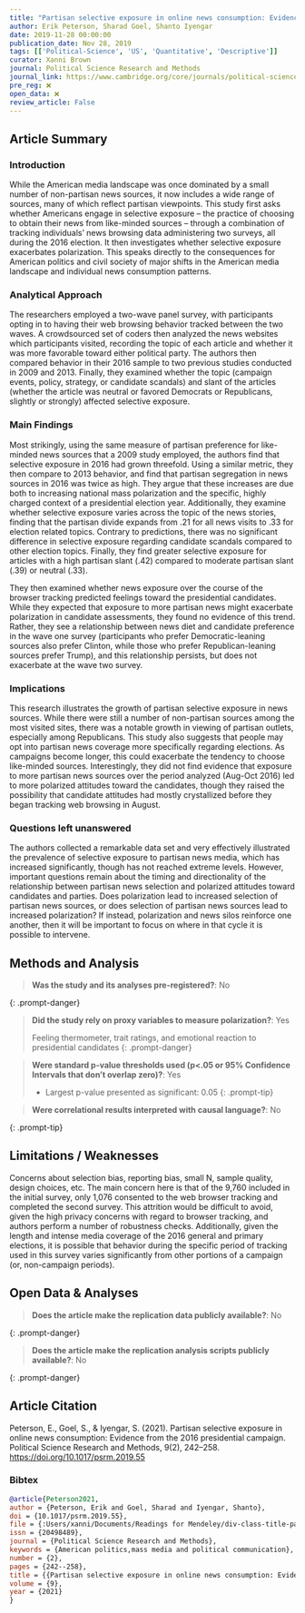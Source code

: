 ```yaml
---
title: "Partisan selective exposure in online news consumption: Evidence from the 2016 presidential campaign"
author: Erik Peterson, Sharad Goel, Shanto Iyengar
date: 2019-11-28 00:00:00
publication_date: Nov 28, 2019
tags: [['Political-Science', 'US', 'Quantitative', 'Descriptive']]
curator: Xanni Brown
journal: Political Science Research and Methods
journal_link: https://www.cambridge.org/core/journals/political-science-research-and-methods/article/abs/partisan-selective-exposure-in-online-news-consumption-evidence-from-the-2016-presidential-campaign/98594A810AFE836F1F546B446C470BB7
pre_reg: ❌
open_data: ❌
review_article: False
---
```


## Article Summary

### Introduction
While the American media landscape was once dominated by a small number of non-partisan news sources, it now includes a wide range of sources, many of which reflect partisan viewpoints. This study first asks whether Americans engage in selective exposure – the practice of choosing to obtain their news from like-minded sources – through a combination of tracking individuals’ news browsing data administering two surveys, all during the 2016 election. It then investigates whether selective exposure exacerbates polarization. This speaks directly to the consequences for American politics and civil society of major shifts in the American media landscape and individual news consumption patterns.

### Analytical Approach
The researchers employed a two-wave panel survey, with participants opting in to having their web browsing behavior tracked between the two waves. A crowdsourced set of coders then analyzed the news websites which participants visited, recording the topic of each article and whether it was more favorable toward either political party. The authors then compared behavior in their 2016 sample to two previous studies conducted in 2009 and 2013. Finally, they examined whether the topic (campaign events, policy, strategy, or candidate scandals) and slant of the articles (whether the article was neutral or favored Democrats or Republicans, slightly or strongly) affected selective exposure.

### Main Findings
Most strikingly, using the same measure of partisan preference for like-minded news sources that a 2009 study employed, the authors find that selective exposure in 2016 had grown threefold. Using a similar metric, they then compare to 2013 behavior, and find that partisan segregation in news sources in 2016 was twice as high. They argue that these increases are due both to increasing national mass polarization and the specific, highly charged context of a presidential election year. Additionally, they examine whether selective exposure varies across the topic of the news stories, finding that the partisan divide expands from .21 for all news visits to .33 for election related topics. Contrary to predictions, there was no significant difference in selective exposure regarding candidate scandals compared to other election topics. Finally, they find greater selective exposure for articles with a high partisan slant (.42) compared to moderate partisan slant (.39) or neutral (.33). 

They then examined whether news exposure over the course of the browser tracking predicted feelings toward the presidential candidates. While they expected that exposure to more partisan news might exacerbate polarization in candidate assessments, they found no evidence of this trend. Rather, they see a relationship between news diet and candidate preference in the wave one survey (participants who prefer Democratic-leaning sources also prefer Clinton, while those who prefer Republican-leaning sources prefer Trump), and this relationship persists, but does not exacerbate at the wave two survey. 

### Implications
This research illustrates the growth of partisan selective exposure in news sources. While there were still a number of non-partisan sources among the most visited sites, there was a notable growth in viewing of partisan outlets, especially among Republicans. This study also suggests that people may opt into partisan news coverage more specifically regarding elections. As campaigns become longer, this could exacerbate the tendency to choose like-minded sources. Interestingly, they did not find evidence that exposure to more partisan news sources over the period analyzed (Aug-Oct 2016) led to more polarized attitudes toward the candidates, though they raised the possibility that candidate attitudes had mostly crystallized before they began tracking web browsing in August. 

### Questions left unanswered
The authors collected a remarkable data set and very effectively illustrated the prevalence of selective exposure to partisan news media, which has increased significantly, though has not reached extreme levels. However, important questions remain about the timing and directionality of the relationship between partisan news selection and polarized attitudes toward candidates and parties. Does polarization lead to increased selection of partisan news sources, or does selection of partisan news sources lead to increased polarization? If instead, polarization and news silos reinforce one another, then it will be important to focus on where in that cycle it is possible to intervene. 


## Methods and Analysis

> **Was the study and its analyses pre-registered?**: No
> 
{: .prompt-danger}

> **Did the study rely on proxy variables to measure polarization?**: Yes
> 
> 
> Feeling thermometer, trait ratings, and emotional reaction to presidential candidates
{: .prompt-danger}


> **Were standard p-value thresholds used (p<.05 or 95% Confidence Intervals that don’t overlap zero)?**: Yes
> 
> - Largest p-value presented as significant: 0.05
{: .prompt-tip}

> **Were correlational results interpreted with causal language?**: No
> 
{: .prompt-tip}

## Limitations / Weaknesses

Concerns about selection bias, reporting bias, small N, sample quality, design choices, etc. The main concern here is that of the 9,760 included in the initial survey, only 1,076 consented to the web browser tracking and completed the second survey. This attrition would be difficult to avoid, given the high privacy concerns with regard to browser tracking, and authors perform a number of robustness checks. Additionally, given the length and intense media coverage of the 2016 general and primary elections, it is possible that behavior during the specific period of tracking used in this survey varies significantly from other portions of a campaign (or, non-campaign periods). 

## Open Data & Analyses

> **Does the article make the replication data publicly available?**: No
> 
{: .prompt-danger}

> **Does the article make the replication analysis scripts publicly available?**: No
> 
{: .prompt-danger}



## Article Citation

Peterson, E., Goel, S., & Iyengar, S. (2021). Partisan selective exposure in online news consumption: Evidence from the 2016 presidential campaign. Political Science Research and Methods, 9(2), 242–258. https://doi.org/10.1017/psrm.2019.55

### Bibtex

```bibtex
@article{Peterson2021,
author = {Peterson, Erik and Goel, Sharad and Iyengar, Shanto},
doi = {10.1017/psrm.2019.55},
file = {:Users/xanni/Documents/Readings for Mendeley/div-class-title-partisan-selective-exposure-in-online-news-consumption-evidence-from-the-2016-presidential-campaign-div.pdf:pdf},
issn = {20498489},
journal = {Political Science Research and Methods},
keywords = {American politics,mass media and political communication},
number = {2},
pages = {242--258},
title = {{Partisan selective exposure in online news consumption: Evidence from the 2016 presidential campaign}},
volume = {9},
year = {2021}
}

```